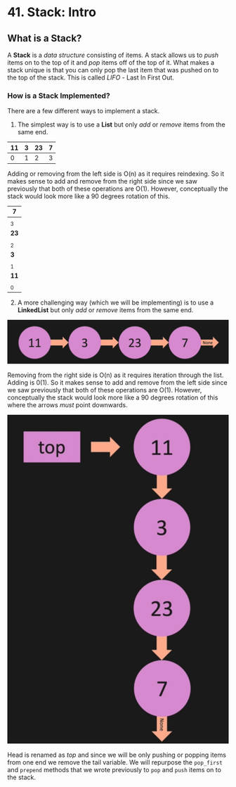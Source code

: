 # 41. Stack: Intro

## What is a Stack?

A **Stack** is a *data structure* consisting of items. A stack allows us to *push* items on to the top of it and *pop* items off of the top of it. What makes a stack unique is that you can only pop the last item that was pushed on to the top of the stack. This is called *LIFO* - Last In First Out.

### How is a Stack Implemented?

There are a few different ways to implement a stack.

1. The simplest way is to use a **List** but only *add* or *remove* items from the same end.

| 11 | 3  | 23 | 7  |
| ---|----|----|----|
| 0  | 1  | 2  | 3  |

Adding or removing from the left side is O(n) as it requires reindexing. So it makes sense to add and remove from the right side since we saw previously that both of these operations are O(1). However, conceptually the stack would look more like a 90 degrees rotation of this.

|   **7**    |
|------------|
|<sub>3</sub>|
|   **23**   |
|<sub>2</sub>|
|   **3**    |
|<sub>1</sub>|
|   **11**   |
|<sub>0</sub>|

2. A more challenging way (which we will be implementing) is to use a **LinkedList** but only *add* or *remove* items from the same end.

![Linked List](./images/linked-list.jpg?raw=true "Linked List")

Removing from the right side is O(n) as it requires iteration through the list. Adding is 0(1). So it makes sense to add and remove from the left side since we saw previously that both of these operations are O(1). However, conceptually the stack would look more like a 90 degrees rotation of this where the arrows *must* point downwards.

![Linked List Stack](./images/linked-list-stack.jpg?raw=true "Linked List Stack")

Head is renamed as *top* and since we will be only pushing or popping items from one end we remove the tail variable. We will repurpose the `pop_first` and `prepend` methods that we wrote previously to `pop` and `push` items on to the stack.
